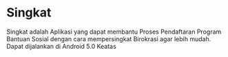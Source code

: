# Singkat
Singkat adalah Aplikasi yang dapat membantu Proses Pendaftaran Program Bantuan Sosial dengan cara mempersingkat Birokrasi agar lebih mudah. Dapat dijalankan di Android 5.0 Keatas
